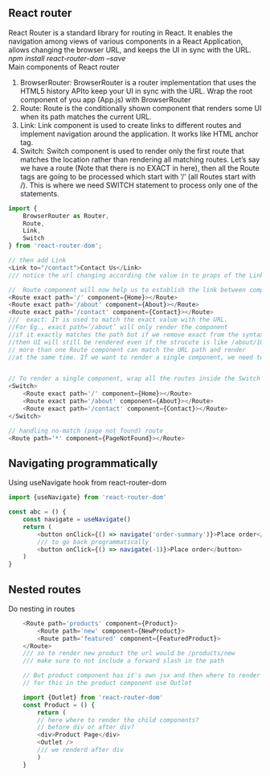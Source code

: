 ## React router
React Router is a standard library for routing in React. It enables the navigation among views of various components in a React Application, allows changing the browser URL, and keeps the UI in sync with the URL.  
*npm install react-router-dom –save*  
Main components of React router
1. BrowserRouter: BrowserRouter is a router implementation that uses the HTML5 history APIto keep your UI in sync with the URL. Wrap the root component of you app (App.js) with BrowserRouter
2. Route: Route is the conditionally shown component that renders some UI when its path matches the current URL.
3. Link: Link component is used to create links to different routes and implement navigation around the application. It works like HTML anchor tag.
4. Switch: Switch component is used to render only the first route that matches the location rather than rendering all matching routes. Let’s say we have a route (Note that there is no EXACT in here), then all the Route tags are going to be processed which start with ‘/’ (all Routes start with /). This is where we need SWITCH statement to process only one of the statements.
```javascript
import { 
    BrowserRouter as Router, 
    Route, 
    Link, 
    Switch 
} from 'react-router-dom'; 

// then add Link
<Link to="/contact">Contact Us</Link>  
/// notice the url changing according the value in to props of the Link component.

//  Route component will now help us to establish the link between component’s UI and the URL.
<Route exact path='/' component={Home}></Route> 
<Route exact path='/about' component={About}></Route> 
<Route exact path='/contact' component={Contact}></Route> 
///  exact: It is used to match the exact value with the URL. 
//For Eg., exact path=’/about’ will only render the component 
//if it exactly matches the path but if we remove exact from the syntax, 
//then UI will still be rendered even if the strucute is like /about/10.  
// more than one Route component can match the URL path and render 
//at the same time. If we want to render a single component, we need to use switch.  


// To render a single component, wrap all the routes inside the Switch Component.
<Switch> 
    <Route exact path='/' component={Home}></Route> 
    <Route exact path='/about' component={About}></Route> 
    <Route exact path='/contact' component={Contact}></Route> 
</Switch> 

// handling no-match (page not found) route
<Route path='*' component={PageNotFound}></Route>
```

## Navigating programmatically
Using useNavigate hook from react-router-dom
```javascript
import {useNavigate} from 'react-router-dom'

const abc = () {
	const navigate = useNavigate()
	return (
		<button onClick={() => navigate('order-summary')}>Place order</button>
		/// to go back programmatically 
		<button onClick={() => navigate(-1)}>Place order</button>
	)
}
``` 

## Nested routes
Do nesting in routes
```javascript
    <Route path='products' component={Product}>
		<Route path='new' component={NewProduct}>
		<Route path='featured' component={FeaturedProduct}>
    </Route> 
    /// so to render new product the url would be /products/new
    /// make sure to not include a forward slash in the path

    // But product component has it's own jsx and then where to render the child (new/featuredproducts) componente?
    // for this in the product component use Outlet

    import {Outlet} from 'react-router-dom'
    const Product = () {
    	return (
    	// here where to render the child components?
    	// before div or after div?
    	<div>Product Page</div>
    	<Outlet />
    	/// we renderd after div
    	)
    }
```

